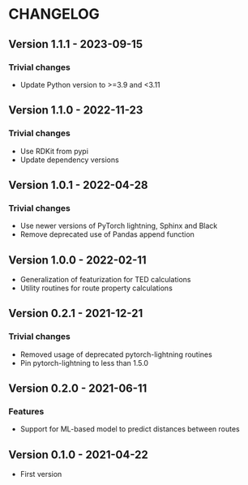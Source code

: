# CHANGELOG

## Version 1.1.1 - 2023-09-15

### Trivial changes

- Update Python version to >=3.9 and <3.11

## Version 1.1.0 - 2022-11-23

### Trivial changes

- Use RDKit from pypi
- Update dependency versions

## Version 1.0.1 - 2022-04-28

### Trivial changes

- Use newer versions of PyTorch lightning, Sphinx and Black
- Remove deprecated use of Pandas append function

## Version 1.0.0 - 2022-02-11

- Generalization of featurization for TED calculations
- Utility routines for route property calculations

## Version 0.2.1 - 2021-12-21

### Trivial changes

- Removed usage of deprecated pytorch-lightning routines
- Pin pytorch-lightning to less than 1.5.0

## Version 0.2.0 - 2021-06-11


### Features

- Support for ML-based model to predict distances between routes

## Version 0.1.0 - 2021-04-22 

- First version